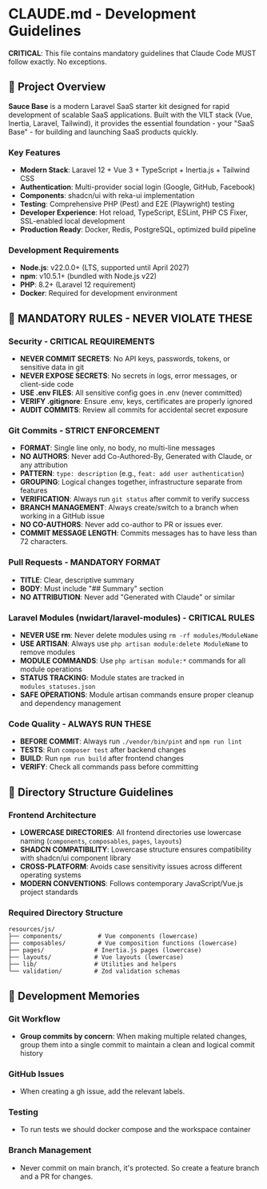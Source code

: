 # CLAUDE.md - Development Guidelines

**CRITICAL**: This file contains mandatory guidelines that Claude Code MUST follow exactly. No exceptions.

## 🚀 Project Overview

**Sauce Base** is a modern Laravel SaaS starter kit designed for rapid development of scalable SaaS applications. Built with the VILT stack (Vue, Inertia, Laravel, Tailwind), it provides the essential foundation - your "SaaS Base" - for building and launching SaaS products quickly.

### Key Features
- **Modern Stack**: Laravel 12 + Vue 3 + TypeScript + Inertia.js + Tailwind CSS
- **Authentication**: Multi-provider social login (Google, GitHub, Facebook)
- **Components**: shadcn/ui with reka-ui implementation
- **Testing**: Comprehensive PHP (Pest) and E2E (Playwright) testing
- **Developer Experience**: Hot reload, TypeScript, ESLint, PHP CS Fixer, SSL-enabled local development
- **Production Ready**: Docker, Redis, PostgreSQL, optimized build pipeline

### Development Requirements
- **Node.js**: v22.0.0+ (LTS, supported until April 2027)
- **npm**: v10.5.1+ (bundled with Node.js v22)
- **PHP**: 8.2+ (Laravel 12 requirement)
- **Docker**: Required for development environment

## 🚨 MANDATORY RULES - NEVER VIOLATE THESE

### Security - CRITICAL REQUIREMENTS
- **NEVER COMMIT SECRETS**: No API keys, passwords, tokens, or sensitive data in git
- **NEVER EXPOSE SECRETS**: No secrets in logs, error messages, or client-side code
- **USE .env FILES**: All sensitive config goes in .env (never committed)
- **VERIFY .gitignore**: Ensure .env, keys, certificates are properly ignored
- **AUDIT COMMITS**: Review all commits for accidental secret exposure

### Git Commits - STRICT ENFORCEMENT
- **FORMAT**: Single line only, no body, no multi-line messages
- **NO AUTHORS**: Never add Co-Authored-By, Generated with Claude, or any attribution
- **PATTERN**: `type: description` (e.g., `feat: add user authentication`)
- **GROUPING**: Logical changes together, infrastructure separate from features
- **VERIFICATION**: Always run `git status` after commit to verify success
- **BRANCH MANAGEMENT**: Always create/switch to a branch when working in a GitHub issue
- **NO CO-AUTHORS**: Never add co-author to PR or issues ever.
- **COMMIT MESSAGE LENGTH**: Commits messages has to have less than 72 characters.

### Pull Requests - MANDATORY FORMAT  
- **TITLE**: Clear, descriptive summary
- **BODY**: Must include "## Summary" section
- **NO ATTRIBUTION**: Never add "Generated with Claude" or similar

### Laravel Modules (nwidart/laravel-modules) - CRITICAL RULES
- **NEVER USE rm**: Never delete modules using `rm -rf modules/ModuleName`
- **USE ARTISAN**: Always use `php artisan module:delete ModuleName` to remove modules
- **MODULE COMMANDS**: Use `php artisan module:*` commands for all module operations
- **STATUS TRACKING**: Module states are tracked in `modules_statuses.json`
- **SAFE OPERATIONS**: Module artisan commands ensure proper cleanup and dependency management

### Code Quality - ALWAYS RUN THESE
- **BEFORE COMMIT**: Always run `./vendor/bin/pint` and `npm run lint`
- **TESTS**: Run `composer test` after backend changes
- **BUILD**: Run `npm run build` after frontend changes
- **VERIFY**: Check all commands pass before committing

## 📁 Directory Structure Guidelines

### Frontend Architecture
- **LOWERCASE DIRECTORIES**: All frontend directories use lowercase naming (`components`, `composables`, `pages`, `layouts`)
- **SHADCN COMPATIBILITY**: Lowercase structure ensures compatibility with shadcn/ui component library
- **CROSS-PLATFORM**: Avoids case sensitivity issues across different operating systems
- **MODERN CONVENTIONS**: Follows contemporary JavaScript/Vue.js project standards

### Required Directory Structure
```
resources/js/
├── components/          # Vue components (lowercase)
├── composables/         # Vue composition functions (lowercase)  
├── pages/              # Inertia.js pages (lowercase)
├── layouts/            # Vue layouts (lowercase)
├── lib/                # Utilities and helpers
└── validation/         # Zod validation schemas
```

## 📝 Development Memories

### Git Workflow
- **Group commits by concern**: When making multiple related changes, group them into a single commit to maintain a clean and logical commit history

### GitHub Issues
- When creating a gh issue, add the relevant labels.

### Testing
- To run tests we should docker compose and the workspace container

### Branch Management
- Never commit on main branch, it's protected. So create a feature branch and a PR for changes.